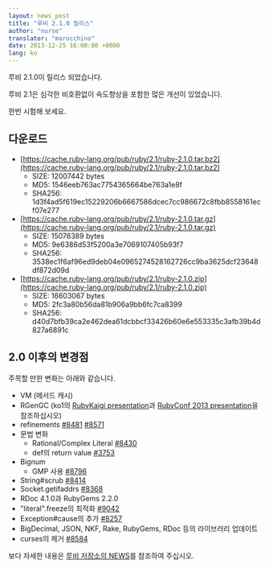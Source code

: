 ```yaml
---
layout: news_post
title: "루비 2.1.0 릴리스"
author: "nurse"
translator: "marocchino"
date: 2013-12-25 16:00:00 +0000
lang: ko
---
```


루비 2.1.0이 릴리스 되었습니다.

루비 2.1은 심각한 비호환없이 속도향상을 포함한 많은 개선이 있었습니다.

한번 시험해 보세요.

## 다운로드

* [https://cache.ruby-lang.org/pub/ruby/2.1/ruby-2.1.0.tar.bz2](https://cache.ruby-lang.org/pub/ruby/2.1/ruby-2.1.0.tar.bz2)
  * SIZE:   12007442 bytes
  * MD5:    1546eeb763ac7754365664be763a1e8f
  * SHA256: 1d3f4ad5f619ec15229206b6667586dcec7cc986672c8fbb8558161ecf07e277
* [https://cache.ruby-lang.org/pub/ruby/2.1/ruby-2.1.0.tar.gz](https://cache.ruby-lang.org/pub/ruby/2.1/ruby-2.1.0.tar.gz)
  * SIZE:   15076389 bytes
  * MD5:    9e6386d53f5200a3e7069107405b93f7
  * SHA256: 3538ec1f6af96ed9deb04e0965274528162726cc9ba3625dcf23648df872d09d
* [https://cache.ruby-lang.org/pub/ruby/2.1/ruby-2.1.0.zip](https://cache.ruby-lang.org/pub/ruby/2.1/ruby-2.1.0.zip)
  * SIZE:   16603067 bytes
  * MD5:    2fc3a80b56da81b906a9bb6fc7ca8399
  * SHA256: d40d7bfb39ca2e462dea61dcbbcf33426b60e6e553335c3afb39b4d827a6891c

## 2.0 이후의 변경점

주목할 만한 변화는 아래와 같습니다.

* VM (메서드 캐시)
* RGenGC (ko1의 [RubyKaigi presentation](http://rubykaigi.org/2013/talk/S73)과 [RubyConf 2013 presentation](http://www.atdot.net/~ko1/activities/rubyconf2013-ko1_pub.pdf)을 참조하십시오)
* refinements [#8481](https://bugs.ruby-lang.org/issues/8481) [#8571](https://bugs.ruby-lang.org/issues/8571)
* 문법 변화
  * Rational/Complex Literal [#8430](https://bugs.ruby-lang.org/issues/8430)
  * def의 return value [#3753](https://bugs.ruby-lang.org/issues/3753)
* Bignum
  * GMP 사용 [#8796](https://bugs.ruby-lang.org/issues/8796)
* String#scrub [#8414](https://bugs.ruby-lang.org/issues/8414)
* Socket.getifaddrs [#8368](https://bugs.ruby-lang.org/issues/8368)
* RDoc 4.1.0과 RubyGems 2.2.0
* "literal".freeze의 최적화 [#9042](https://bugs.ruby-lang.org/issues/9042)
* Exception#cause의 추가 [#8257](https://bugs.ruby-lang.org/issues/8257)
* BigDecimal, JSON, NKF, Rake, RubyGems, RDoc 등의 라이브러리 업데이트
* curses의 제거 [#8584](https://bugs.ruby-lang.org/issues/8584)

보다 자세한 내용은 [루비 저장소의 NEWS](https://github.com/ruby/ruby/blob/v2_1_0/NEWS)를 참조하여 주십시오.
